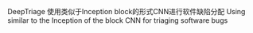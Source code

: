 DeepTriage 
使用类似于Inception block的形式CNN进行软件缺陷分配
Using similar to the Inception of the block CNN for triaging software bugs
